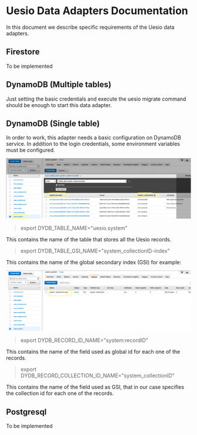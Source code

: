 # Uesio Data Adapters Documentation

In this document we describe specific requirements of the Uesio data adapters.

## Firestore

To be implemented

## DynamoDB (Multiple tables)

Just setting the basic credentials and execute the uesio migrate command should be enough to start this data adapter.

## DynamoDB (Single table)

In order to work, this adapter needs a basic configuration on DynamoDB service. In addition to the login credentials, some environment variables must be configured.

![Example](./example.png)

> export DYDB_TABLE_NAME="uesio.system"

This contains the name of the table that stores all the Uesio records.

> export DYDB_TABLE_GSI_NAME="system_collectionID-index"

This contains the name of the global secondary index (GSI) for example:

![GSI](./index.png)

> export DYDB_RECORD_ID_NAME="system:recordID"

This contains the name of the field used as global id for each one of the records.

> export DYDB_RECORD_COLLECTION_ID_NAME="system_collectionID"

This contains the name of the field used as GSI, that in our case specifies the collection id for each one of the records.

## Postgresql

To be implemented

